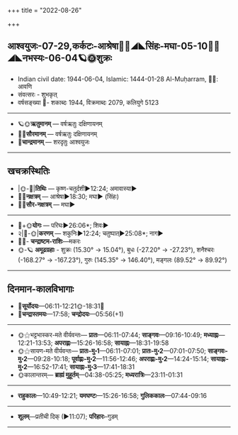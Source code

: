 +++
title = "2022-08-26"

+++
## आश्वयुजः-07-29,कर्कटः-आश्रेषा🌛🌌◢◣सिंहः-मघा-05-10🌌🌞◢◣नभस्यः-06-04🪐🌞शुक्रः
- Indian civil date: 1944-06-04, Islamic: 1444-01-28 Al-Muḥarram, 🌌🌞: आवणि
- संवत्सरः - शुभकृत्
- वर्षसङ्ख्या 🌛- शकाब्दः 1944, विक्रमाब्दः 2079, कलियुगे 5123
___________________
- 🪐🌞**ऋतुमानम्** — वर्षऋतुः दक्षिणायनम्
- 🌌🌞**सौरमानम्** — वर्षऋतुः दक्षिणायनम्
- 🌛**चान्द्रमानम्** — शरदृतुः आश्वयुजः
___________________


## खचक्रस्थितिः
- |🌞-🌛|**तिथिः** — कृष्ण-चतुर्दशी►12:24; अमावास्या►  
- 🌌🌛**नक्षत्रम्** — आश्रेषा►18:30; मघा► (सिंहः)  
- 🌌🌞**सौर-नक्षत्रम्** — मघा►  
___________________
- 🌛+🌞**योगः** — परिघः►26:06*; शिवः►  
- २|🌛-🌞|**करणम्** — शकुनिः►12:24; चतुष्पात्►25:08*; नाग►  
- 🌌🌛- **चन्द्राष्टम-राशिः**—मकरः  
- 🌞-🪐 **अमूढग्रहाः** - शुक्रः (15.30° → 15.04°), बुधः (-27.20° → -27.23°), शनैश्चरः (-168.27° → -167.23°), गुरुः (145.35° → 146.40°), मङ्गलः (89.52° → 89.92°)
___________________


## दिनमान-कालविभागाः
- 🌅**सूर्योदयः**—06:11-12:21🌞️-18:31🌇  
- 🌛**चन्द्रास्तमयः**—17:58; **चन्द्रोदयः**—05:56(+1)  
___________________
- 🌞⚝भट्टभास्कर-मते वीर्यवन्तः— **प्रातः**—06:11-07:44; **साङ्गवः**—09:16-10:49; **मध्याह्नः**—12:21-13:53; **अपराह्णः**—15:26-16:58; **सायाह्नः**—18:31-19:58  
- 🌞⚝सायण-मते वीर्यवन्तः— **प्रातः-मु॰1**—06:11-07:01; **प्रातः-मु॰2**—07:01-07:50; **साङ्गवः-मु॰2**—09:28-10:18; **पूर्वाह्णः-मु॰2**—11:56-12:46; **अपराह्णः-मु॰2**—14:24-15:14; **सायाह्नः-मु॰2**—16:52-17:41; **सायाह्नः-मु॰3**—17:41-18:31  
- 🌞कालान्तरम्— **ब्राह्मं मुहूर्तम्**—04:38-05:25; **मध्यरात्रिः**—23:11-01:31  
___________________
- **राहुकालः**—10:49-12:21; **यमघण्टः**—15:26-16:58; **गुलिककालः**—07:44-09:16  
___________________
- **शूलम्**—प्रतीची दिक् (►11:07); **परिहारः**–गुडम्  
___________________
